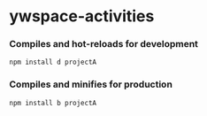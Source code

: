 # ywspace-activities


### Compiles and hot-reloads for development
```
npm install d projectA
```

### Compiles and minifies for production
```
npm install b projectA
```


